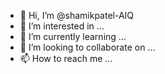 - 👋 Hi, I’m @shamikpatel-AIQ
- 👀 I’m interested in ...
- 🌱 I’m currently learning ...
- 💞️ I’m looking to collaborate on ...
- 📫 How to reach me ...

<!---
shamikpatel-AIQ/shamikpatel-AIQ is a ✨ special ✨ repository because its `README.md` (this file) appears on your GitHub profile.
You can click the Preview link to take a look at your changes.
--->
